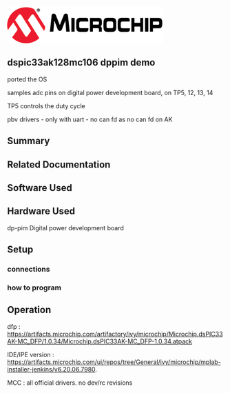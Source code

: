 <picture>
    <source media="(prefers-color-scheme: dark)" srcset="images/microchip_logo_white_red.png">
	<source media="(prefers-color-scheme: light)" srcset="images/microchip_logo_black_red.png">
    <img alt="Microchip Logo." src="images/microchip_logo_black_red.png">
</picture> 

## dspic33ak128mc106 dppim demo

ported the OS 

samples adc pins on digital power development board, on TP5, 12, 13, 14

TP5 controls the duty cycle

pbv drivers -  only with uart -  no can fd as no can fd on AK


## Summary


## Related Documentation


## Software Used 


## Hardware Used

dp-pim
Digital power development board

## Setup
### connections
### how to program

## Operation

dfp : https://artifacts.microchip.com/artifactory/ivy/microchip/Microchip.dsPIC33AK-MC_DFP/1.0.34/Microchip.dsPIC33AK-MC_DFP-1.0.34.atpack

IDE/IPE version : https://artifacts.microchip.com/ui/repos/tree/General/ivy/microchip/mplab-installer-jenkins/v6.20.06.7980.

MCC : all official drivers. no dev/rc revisions

